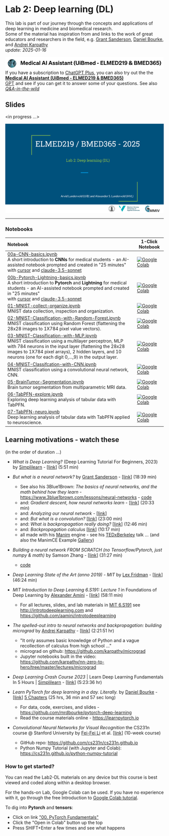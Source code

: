 # Lab 2: Deep learning (DL)

This lab is part of our journey through the concepts and applications of deep learning in medicine and biomedical research.<br>
Some of the material has inspiration from and links to the work of great educators and researchers in the field, e.g. [Grant Sanderson](https://www.3blue1brown.com/about), [Daniel Bourke](https://www.mrdbourke.com/about), and [Andrej Karpathy](https://karpathy.ai)<br>
_update: 2025-01-16_

<!-- ![img](../assets/GPT-MedAI.png)<br> -->
<img src="../assets/GPT-MedAI.png" width="600"><br>
If you have a subscription to [ChatGPT Plus](https://openai.com/blog/chatgpt-plus), you can also try out the the [**Medical AI Assistant (UiBmed - ELMED219 & BMED365)**](https://chat.openai.com/g/g-d90dfN17H-medical-ai-assistant-uibmed-elmed219-bmed365) <br> [GPT](https://openai.com/blog/introducing-gpts) and see if you can get it to answer some of your questions. See also [_Q&A-in-the-wild_](./Q&A-in-the-wild.md)

## Slides 
<in progress ...>

<a href="https://docs.google.com/presentation/d/e/2PACX-1vRyU9n7YY6vI6B0Al2S0W9rTt_l9CPvJ-ISgVsNa_b_5y6G7JTsLVYnZeejdakNmXrx7WMFoU8d7TEY/pub?start=false&loop=false&delayms=3000"><img src="./assets/Lab2_slide0_2025.png"></a>

-----

### Notebooks



| Notebook    |      1-Click Notebook     
|:----------|------|
|  [00a-CNN-basics.ipynb](https://nbviewer.org/github/MMIV-ML/ELMED219-2025/blob/main/Lab2-DL/notebooks/00a-CNN-basics.ipynb)  <br>A short introduction to **CNNs** for medical students - an AI-assisted notebook prompted and created in "25 minutes" <br>with [cursor](https://www.cursor.com) and [claude-3.5-sonnet](https://www.anthropic.com/news/claude-3-5-sonnet)| [![Google Colab](https://colab.research.google.com/assets/colab-badge.svg)](https://colab.research.google.com/github/MMIV-ML/ELMED219-2025/blob/main/Lab2-DL/notebooks/00a-CNN-basics.ipynb)<br>
|  [00b-Pytorch-Lightning-basics.ipynb](https://nbviewer.org/github/MMIV-ML/ELMED219-2025/blob/main/Lab2-DL/notebooks/00b-Pytorch-Lightning-basics.ipynb)  <br>A short introduction to **Pytorch** and **Lightning** for medical students - an AI-assisted notebook prompted and created in "25 minutes" <br>with [cursor](https://www.cursor.com) and [claude-3.5-sonnet](https://www.anthropic.com/news/claude-3-5-sonnet)| [![Google Colab](https://colab.research.google.com/assets/colab-badge.svg)](https://colab.research.google.com/github/MMIV-ML/ELMED219-2025/blob/main/Lab2-DL/notebooks/00b-Pytorch-Lightning-basics.ipynb)<br>
|  [01-MNIST-collect-organize.ipynb](https://nbviewer.org/github/MMIV-ML/ELMED219-2025/blob/main/Lab2-DL/notebooks/01-MNIST-collect-organize.ipynb)  <br>MNIST data collection, inspection and organization. | [![Google Colab](https://colab.research.google.com/assets/colab-badge.svg)](https://colab.research.google.com/github/MMIV-ML/ELMED219-2025/blob/main/Lab2-DL/notebooks/01-MNIST-collect-organize.ipynb)<br>
|  [02-MNIST-Classification-with-Random-Forest.ipynb](https://nbviewer.org/github/MMIV-ML/ELMED219-2025/blob/main/Lab2-DL/notebooks/02-MNIST-Classification-with-Random-Forest.ipynb)  <br>MNIST classification using Random Forest (flattening the 28x28 images to 1X784 pixel value vectors). | [![Google Colab](https://colab.research.google.com/assets/colab-badge.svg)](https://colab.research.google.com/github/MMIV-ML/ELMED219-2025/blob/main/Lab2-DL/notebooks/02-MNIST-Classification-with-Random-Forest.ipynb)<br>
|  [03-MNIST-Classification-with-MLP.ipynb](https://nbviewer.org/github/MMIV-ML/ELMED219-2025/blob/main/Lab2-DL/notebooks/03-MNIST-Classification-with-MLP.ipynb)  <br>MNIST classification using a multilayer perceptron, MLP with 784 neurons in the input layer (flattening the 28x28 images to 1X784 pixel arrays), 2 hidden layers, and 10 neurons (one for each digit 0,...,9) in the output layer.  | [![Google Colab](https://colab.research.google.com/assets/colab-badge.svg)](https://colab.research.google.com/github/MMIV-ML/ELMED219-2025/blob/main/Lab2-DL/notebooks/03-MNIST-Classification-with-MLP.ipynb)<br>
|  [04-MNIST-Classifcation-with-CNN.ipynb](https://nbviewer.org/github/MMIV-ML/ELMED219-2025/blob/main/Lab2-DL/notebooks/04-MNIST-Classification-with-CNN.ipynb)  <br>MNIST classification using a convolutional neural network, CNN.| [![Google Colab](https://colab.research.google.com/assets/colab-badge.svg)](https://colab.research.google.com/github/MMIV-ML/ELMED219-2025/blob/main/Lab2-DL/notebooks/04-MNIST-Classifcation-with-CNN.ipynb)<br>
|  [05-BrainTumor-Segmentation.ipynb]()  <br>Brain tumor segmentation from multiparametric MRI data.| [![Google Colab](https://colab.research.google.com/assets/colab-badge.svg)](https://colab.research.google.com/github/MMIV-ML/ELMED219-2025/blob/main/Lab2-DL/notebooks/05-BrainTumor-Segmentation.ipynb)<br>
|  [06-TabPFN-explore.ipynb](https://nbviewer.org/github/MMIV-ML/ELMED219-2025/blob/main/Lab2-DL/notebooks/06-TabPFN-explore.ipynb)  <br>Exploring deep learning analysis of tabular data with TabPFN.| [![Google Colab](https://colab.research.google.com/assets/colab-badge.svg)](https://colab.research.google.com/github/MMIV-ML/ELMED219-2025/blob/main/Lab2-DL/notebooks/06-TabPFN-explore.ipynb)<br>
|  [07-TabPFN-neuro.ipynb](https://nbviewer.org/github/MMIV-ML/ELMED219-2025/blob/main/Lab2-DL/notebooks/07-TabPFN-neuro.ipynb)  <br>Deep learning analysis of tabular data with TabPFN applied to neuroscience.| [![Google Colab](https://colab.research.google.com/assets/colab-badge.svg)](https://colab.research.google.com/github/MMIV-ML/ELMED219-2025/blob/main/Lab2-DL/notebooks/07-TabPFN-neuro.ipynb)<br>



</p>

## Learning motivations - watch these
(in the order of duration ...)

- _What is Deep Learning?_ (Deep Learning Tutorial For Beginners, 2023) by [Simplilearn](https://www.simplilearn.com)   -  [[link](https://youtu.be/6M5VXKLf4D4?si=L87yONRHjlTJMo0F)] (5:51 min)

- _But what is a neural network?_ by  [Grant Sanderson](https://www.3blue1brown.com/about) - [[link](https://youtu.be/aircAruvnKk?si=t_bPXdX1Zh0Z2VoC)] (18:39 min)
  - See also his 3Blue1Brown: _The basics of neural networks, and the math behind how they learn_ - https://www.3blue1brown.com/lessons/neural-networks - [code](https://github.com/3b1b/videos/blob/master/_2017/nn/part1.py)
  - and: _Gradient descent, how neural networks learn_ - [[link](https://youtu.be/IHZwWFHWa-w?si=uIrC21467xXQ2Tuw)] (20:33 min)
  - and: _Analyzing our neural network_ - [[link](https://www.3blue1brown.com/lessons/neural-network-analysis)]
  - and: _But what is a convolution?_ [[link](https://youtu.be/KuXjwB4LzSA?si=g1s-zIR-s2twmef1)]  (23:00 min)
  - and: _What is backpropagation really doing?_ [[link](https://youtu.be/Ilg3gGewQ5U?si=Tyl_x1oiq5PHtxel)] (12:46 min)
  - and: _Backpropagation calculus_ [[link](https://youtu.be/tIeHLnjs5U8?si=2TLpjbvcW9RgoejJ)] (10:17 min)
  - all made with his [Manim](https://github.com/3b1b/manim) engine - see his [TEDxBerkeley](https://youtu.be/s_L-fp8gDzY?si=udAe8y7Tbpln4U8b) talk ... (and also the ManimCE Example [Gallery](https://docs.manim.community/en/stable/examples.html))

- _Building a neural network FROM SCRATCH (no Tensorflow/Pytorch, just numpy & math)_ by Samson Zhang - [[link](https://youtu.be/w8yWXqWQYmU)]  (31:27 min)
  - [code](https://www.kaggle.com/code/wwsalmon/simple-mnist-nn-from-scratch-numpy-no-tf-keras/notebook)

- _Deep Learning State of the Art (anno 2019) - MIT_ by [Lex Fridman](https://en.wikipedia.org/wiki/Lex_Fridman) -  [[link](https://youtu.be/53YvP6gdD7U?si=xZegsW0rVFKz6lG7)] (46:24 min)

- _MIT Introduction to Deep Learning 6.S191: Lecture 1_ in Foundations of Deep Learning by [Alexander Amini](https://www.mit.edu/~amini)  - [[link](https://youtu.be/QDX-1M5Nj7s?si=3W467sl_b08ad-YR)] (58:11 min)
    - For all lectures, slides, and lab materials in [MIT 6.S191](https://twitter.com/MITDeepLearning) see http://introtodeeplearning.com and https://github.com/aamini/introtodeeplearning

- _The spelled-out intro to neural networks and backpropagation: building micrograd_ by [Andrej Karpathy](https://karpathy.ai) - [[link](https://youtu.be/VMj-3S1tku0?si=TRX02JJLExYoYObA)]   (2:21:51 hr)
    - "It only assumes basic knowledge of Python and a vague recollection of calculus from high school ..."
    -  micrograd on github: https://github.com/karpathy/micrograd
    -  Jupyter notebooks built in the video: https://github.com/karpathy/nn-zero-to-hero/tree/master/lectures/micrograd

- _Deep Learning Crash Course 2023_ | Learn Deep Learning Fundamentals In 5 Hours | [Simplilearn](https://www.simplilearn.com) -   [[link](https://youtu.be/CzBLfz89_60?si=M779kWYSnmQVgMwm)] (5:23:36 hr)

- _Learn PyTorch for deep learning in a day. Literally._ by [Daniel Bourke](https://www.mrdbourke.com/about) - [[link](https://youtu.be/Z_ikDlimN6A?si=TD1dob4O3dp0XjLE)] [5 Chapters](https://www.mrdbourke.com/pytorch-in-a-day) (25 hrs, 36 min and 57 sec long) 
    - For data, code, exercises, and slides  - https://github.com/mrdbourke/pytorch-deep-learning
    -  Read the course materials online - https://learnpytorch.io
 
- _Convolutional Neural Networks for Visual Recognition_ the CS231n course @ Stanford University by [Fei-Fei Li](https://en.wikipedia.org/wiki/Fei-Fei_Li) et al. [[link](http://vision.stanford.edu/teaching/cs231n)] (10-week course)
    - GitHub repo: https://github.com/cs231n/cs231n.github.io
    - Python Numpy Tutorial (with Jupyter and Colab): https://cs231n.github.io/python-numpy-tutorial
      


### How to get started?

You can read the Lab2-DL materials on any device but this course is best viewed and coded along within a desktop browser.

For the hands-on Lab, Google Colab can be used. If you have no experience with it, go through the free Introduction to [Google Colab tutorial](https://colab.research.google.com/notebooks/basic_features_overview.ipynb).

To dig into **Pytorch** and **tensors**:

- Click on link ["00. PyTorch Fundamentals"](https://www.learnpytorch.io/00_pytorch_fundamentals)
- Click the "Open in Colab" button up the top
- Press SHIFT+Enter a few times and see what happens

